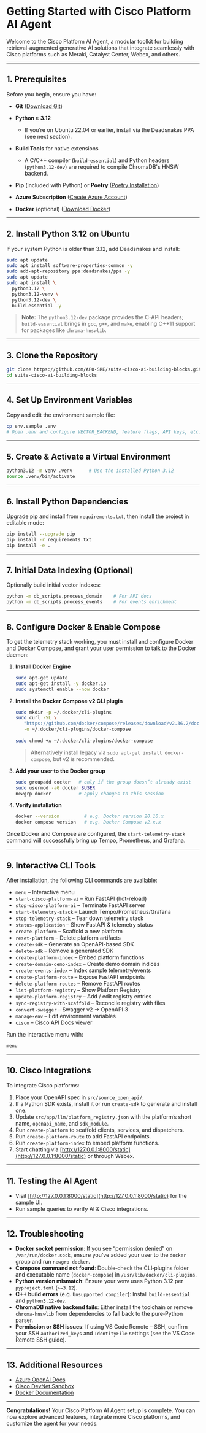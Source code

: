 # Getting Started with Cisco Platform AI Agent

Welcome to the Cisco Platform AI Agent, a modular toolkit for building retrieval-augmented generative AI solutions that integrate seamlessly with Cisco platforms such as Meraki, Catalyst Center, Webex, and others.

---

## 1. Prerequisites

Before you begin, ensure you have:

* **Git** ([Download Git](https://git-scm.com/downloads))
* **Python ≥ 3.12**

  * If you’re on Ubuntu 22.04 or earlier, install via the Deadsnakes PPA (see next section).
* **Build Tools** for native extensions

  * A C/C++ compiler (`build-essential`) and Python headers (`python3.12-dev`) are required to compile ChromaDB's HNSW backend.
* **Pip** (included with Python) or **Poetry** ([Poetry Installation](https://python-poetry.org/docs/#installation))
* **Azure Subscription** ([Create Azure Account](https://azure.microsoft.com/free))
* **Docker** (optional) ([Download Docker](https://docs.docker.com/get-docker/))

---

## 2. Install Python 3.12 on Ubuntu

If your system Python is older than 3.12, add Deadsnakes and install:

```bash
sudo apt update
sudo apt install software-properties-common -y
sudo add-apt-repository ppa:deadsnakes/ppa -y
sudo apt update
sudo apt install \
  python3.12 \
  python3.12-venv \
  python3.12-dev \
  build-essential -y
```

> **Note:** The `python3.12-dev` package provides the C-API headers; `build-essential` brings in `gcc`, `g++`, and `make`, enabling C++11 support for packages like `chroma-hnswlib`.

---

## 3. Clone the Repository

```bash
git clone https://github.com/APO-SRE/suite-cisco-ai-building-blocks.git
cd suite-cisco-ai-building-blocks
```

---

## 4. Set Up Environment Variables

Copy and edit the environment sample file:

```bash
cp env.sample .env
# Open .env and configure VECTOR_BACKEND, feature flags, API keys, etc.
```

---

## 5. Create & Activate a Virtual Environment

```bash
python3.12 -m venv .venv      # Use the installed Python 3.12
source .venv/bin/activate
```

---

## 6. Install Python Dependencies

Upgrade pip and install from `requirements.txt`, then install the project in editable mode:

```bash
pip install --upgrade pip
pip install -r requirements.txt
pip install -e .
```

---

## 7. Initial Data Indexing (Optional)

Optionally build initial vector indexes:

```bash
python -m db_scripts.process_domain    # For API docs
python -m db_scripts.process_events    # For events enrichment
```

--- 



## 8. Configure Docker & Enable Compose

To get the telemetry stack working, you must install and configure Docker and Docker Compose, and grant your user permission to talk to the Docker daemon:

1. **Install Docker Engine**

   ```bash
   sudo apt-get update
   sudo apt-get install -y docker.io
   sudo systemctl enable --now docker
   ```
2. **Install the Docker Compose v2 CLI plugin**

   ```bash
   sudo mkdir -p ~/.docker/cli-plugins
   sudo curl -SL \
      "https://github.com/docker/compose/releases/download/v2.36.2/docker-compose-linux-$(uname -m)" \
      -o ~/.docker/cli-plugins/docker-compose
 
   sudo chmod +x ~/.docker/cli-plugins/docker-compose
   ```

   > Alternatively install legacy via `sudo apt-get install docker-compose`, but v2 is recommended.
3. **Add your user to the Docker group**

   ```bash
   sudo groupadd docker   # only if the group doesn’t already exist
   sudo usermod -aG docker $USER
   newgrp docker          # apply changes to this session
   ```
4. **Verify installation**

   ```bash
   docker --version         # e.g. Docker version 20.10.x
   docker compose version   # e.g. Docker Compose v2.x.x
   ```

Once Docker and Compose are configured, the `start-telemetry-stack` command will successfully bring up Tempo, Prometheus, and Grafana.

---

## 9. Interactive CLI Tools

After installation, the following CLI commands are available:

* `menu`                      – Interactive menu
* `start-cisco-platform-ai`   – Run FastAPI (hot-reload)
* `stop-cisco-platform-ai`    – Terminate FastAPI server
* `start-telemetry-stack`     – Launch Tempo/Prometheus/Grafana
* `stop-telemetry-stack`      – Tear down telemetry stack
* `status-application`        – Show FastAPI & telemetry status
* `create-platform`           – Scaffold a new platform
* `reset-platform`            – Delete platform artifacts
* `create-sdk`                – Generate an OpenAPI-based SDK
* `delete-sdk`                – Remove a generated SDK
* `create-platform-index`     – Embed platform functions
* `create-domain-demo-index`  – Create demo domain indices
* `create-events-index`       – Index sample telemetry/events
* `create-platform-route`     – Expose FastAPI endpoints
* `delete-platform-routes`    – Remove FastAPI routes
* `list-platform-registry`    – Show Platform Registry
* `update-platform-registry`  – Add / edit registry entries
* `sync-registry-with-scaffold` – Reconcile registry with files
* `convert-swagger`           – Swagger v2 → OpenAPI 3
* `manage-env`                – Edit environment variables
* `cisco`                     – Cisco API Docs viewer

Run the interactive menu with:

```bash
menu
```

---

## 10. Cisco Integrations

To integrate Cisco platforms:

1. Place your OpenAPI spec in `src/source_open_api/`.
2. If a Python SDK exists, install it or run `create-sdk` to generate and install one.
3. Update `src/app/llm/platform_registry.json` with the platform’s short name, `openapi_name`, and `sdk_module`.
4. Run `create-platform` to scaffold clients, services, and dispatchers.
5. Run `create-platform-route` to add FastAPI endpoints.
6. Run `create-platform-index` to embed platform functions.
7. Start chatting via [http://127.0.0.1:8000/static](http://127.0.0.1:8000/static) or through Webex.

---

## 11. Testing the AI Agent

* Visit [http://127.0.0.1:8000/static](http://127.0.0.1:8000/static) for the sample UI.
* Run sample queries to verify AI & Cisco integrations.

---

## 12. Troubleshooting

* **Docker socket permission**: If you see “permission denied” on `/var/run/docker.sock`, ensure you’ve added your user to the `docker` group and run `newgrp docker`.
* **Compose command not found**: Double‑check the CLI‑plugins folder and executable name (`docker-compose`) in `/usr/lib/docker/cli-plugins`.
* **Python version mismatch**: Ensure your venv uses Python 3.12 per `pyproject.toml` (`>=3.12`).
* **C++ build errors** (e.g. `Unsupported compiler`): Install `build-essential` and `python3.12-dev`.
* **ChromaDB native backend fails**: Either install the toolchain or remove `chroma-hnswlib` from dependencies to fall back to the pure‑Python parser.
* **Permission or SSH issues**: If using VS Code Remote – SSH, confirm your SSH `authorized_keys` and `IdentityFile` settings (see the VS Code Remote SSH guide).

---

## 13. Additional Resources

* [Azure OpenAI Docs](https://learn.microsoft.com/azure/cognitive-services/openai/)
* [Cisco DevNet Sandbox](https://developer.cisco.com/site/sandbox/)
* [Docker Documentation](https://docs.docker.com/get-started/)

---

**Congratulations!** Your Cisco Platform AI Agent setup is complete. You can now explore advanced features, integrate more Cisco platforms, and customize the agent for your needs.
